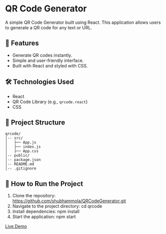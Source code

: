 # QR Code Generator

A simple QR Code Generator built using React. This application allows users to generate a QR code for any text or URL.

## 🚀 Features
- Generate QR codes instantly.
- Simple and user-friendly interface.
- Built with React and styled with CSS.

## 🛠️ Technologies Used
- React
- QR Code Library (e.g., `qrcode.react`)
- CSS

## 📂 Project Structure
```
qrcode/
│-- src/
│   ├── App.js
│   ├── index.js
│   ├── App.css
│-- public/
│-- package.json
│-- README.md
│-- .gitignore
```

## 📌 How to Run the Project
1. Clone the repository: https://github.com/shubhammola/QRCodeGenerator.git
2. Navigate to the project directory: cd qrcode
3. Install dependencies: npm install
4. Start the application: npm start


[Live Demo](https://shubhqrcode.netlify.app)
